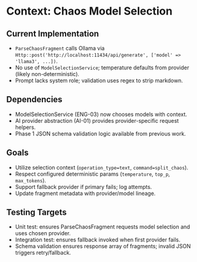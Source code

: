 # Context: Chaos Model Selection

## Current Implementation
- `ParseChaosFragment` calls Ollama via `Http::post('http://localhost:11434/api/generate', ['model' => 'llama3', ...])`.
- No use of `ModelSelectionService`; temperature defaults from provider (likely non-deterministic).
- Prompt lacks system role; validation uses regex to strip markdown.

## Dependencies
- ModelSelectionService (ENG-03) now chooses models with context.
- AI provider abstraction (AI-01) provides provider-specific request helpers.
- Phase 1 JSON schema validation logic available from previous work.

## Goals
- Utilize selection context (`operation_type=text`, `command=split_chaos`).
- Respect configured deterministic params (`temperature`, `top_p`, `max_tokens`).
- Support fallback provider if primary fails; log attempts.
- Update fragment metadata with provider/model lineage.

## Testing Targets
- Unit test: ensures ParseChaosFragment requests model selection and uses chosen provider.
- Integration test: ensures fallback invoked when first provider fails.
- Schema validation ensures response array of fragments; invalid JSON triggers retry/fallback.
